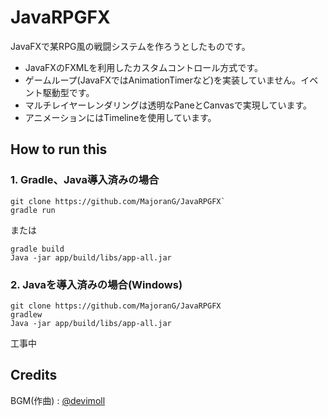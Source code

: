 # JavaRPGFX
JavaFXで某RPG風の戦闘システムを作ろうとしたものです。

- JavaFXのFXMLを利用したカスタムコントロール方式です。
- ゲームループ(JavaFXではAnimationTimerなど)を実装していません。イベント駆動型です。
- マルチレイヤーレンダリングは透明なPaneとCanvasで実現しています。
- アニメーションにはTimelineを使用しています。

## How to run this
### 1. Gradle、Java導入済みの場合
```
git clone https://github.com/MajoranG/JavaRPGFX`
gradle run
```
または  
```
gradle build
Java -jar app/build/libs/app-all.jar
```

### 2. Javaを導入済みの場合(Windows)
```
git clone https://github.com/MajoranG/JavaRPGFX
gradlew
Java -jar app/build/libs/app-all.jar
```
工事中

## Credits
BGM(作曲) : [@devimoll](https://github.com/devimoll)